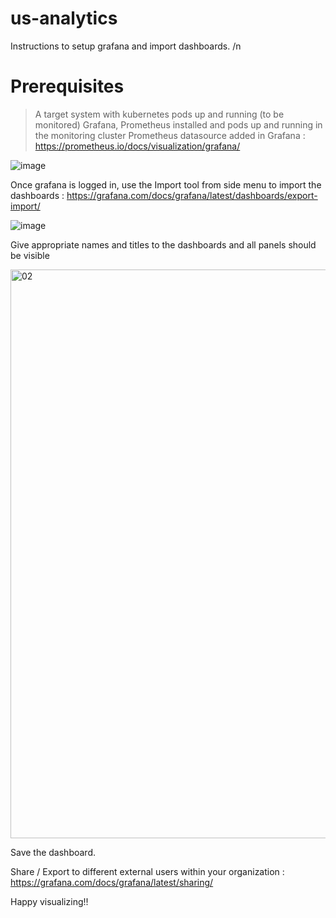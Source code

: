 # us-analytics
Instructions to setup grafana and import dashboards.
/n
# Prerequisites
> A target system with kubernetes pods up and running (to be monitored)
> Grafana, Prometheus installed and pods up and running in the monitoring cluster
> Prometheus datasource added in Grafana : https://prometheus.io/docs/visualization/grafana/

![image](https://user-images.githubusercontent.com/93224640/152584110-def3fd28-fc79-4386-a84c-3ea567180966.png)


Once grafana is logged in, use the Import tool from side menu to import the dashboards : https://grafana.com/docs/grafana/latest/dashboards/export-import/

![image](https://user-images.githubusercontent.com/93224640/152584055-9e203b02-07ea-4f72-92f3-dbacffb286a4.png)


Give appropriate names and titles to the dashboards and all panels should be visible

<img width="910" alt="02" src="https://user-images.githubusercontent.com/93224640/152583958-787369e7-a538-4d5d-bda7-ae7d10860814.PNG">

Save the dashboard.

Share / Export to different external users within your organization : https://grafana.com/docs/grafana/latest/sharing/

Happy visualizing!!
